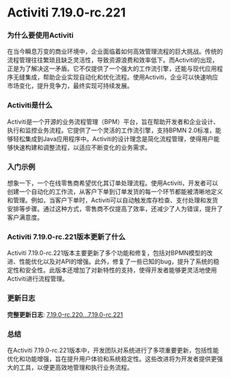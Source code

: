 # Activiti 7.19.0-rc.221
### 为什么要使用Activiti

在当今瞬息万变的商业环境中，企业面临着如何高效管理流程的巨大挑战。传统的流程管理往往繁琐且缺乏灵活性，导致资源浪费和效率低下。而Activiti的出现，正是为了解决这一矛盾。它不仅提供了一个强大的工作流引擎，还能与现代应用程序无缝集成，帮助企业实现自动化和优化流程。使用Activiti，企业可以快速响应市场变化，提升竞争力，最终实现可持续发展。

### Activiti是什么

Activiti是一个开源的业务流程管理（BPM）平台，旨在帮助开发者和企业设计、执行和监控业务流程。它提供了一个灵活的工作流引擎，支持BPMN 2.0标准，能够轻松集成到Java应用程序中。Activiti的设计理念是简化流程管理，使得用户能够快速构建和调整流程，以适应不断变化的业务需求。

### 入门示例

想象一下，一个在线零售商希望优化其订单处理流程。使用Activiti，开发者可以创建一个自动化的工作流，从客户下单到订单发货的每一个环节都能被清晰地定义和管理。例如，当客户下单时，Activiti可以自动触发库存检查、支付处理和发货安排等步骤。通过这种方式，零售商不仅提高了效率，还减少了人为错误，提升了客户满意度。

### Activiti 7.19.0-rc.221版本更新了什么

Activiti 7.19.0-rc.221版本主要更新了多个功能和修复，包括对BPMN模型的改进、性能优化以及对API的增强。此外，修复了一些已知的bug，提升了系统的稳定性和安全性。此版本还增加了对新特性的支持，使得开发者能够更灵活地使用Activiti进行流程管理。

### 更新日志

**完整更新日志**: [7.19.0-rc.220...7.19.0-rc.221](https://github.com/Activiti/Activiti/compare/7.19.0-rc.220...7.19.0-rc.221)

### 总结

在Activiti 7.19.0-rc.221版本中，开发团队对系统进行了多项重要更新，包括性能优化和功能增强，旨在提升用户体验和系统稳定性。这些改进将为开发者提供更强大的工具，以便更高效地管理和执行业务流程。